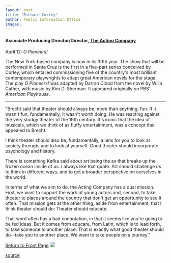 ```yaml
---
layout: post
title: "Richard Corley"
author: Public Information Office
images:
---
```


#### Associate Producing Director/Director, [The Acting Company][1]  
April 12: _O Pioneers!_

The New York-based company is now in its 30th year. The show that will be performed in Santa Cruz is the first in a five-part series conceived by Corley, which entailed commissioning five of the country's most brilliant contemporary playwrights to adapt great American novels for the stage. The play _O Pioneers!_ was adapted by Darrah Cloud from the novel by Willa Cather, with music by Kim D. Sherman. It appeared originally on PBS' _American Playhouse._

* * *

"Brecht said that theater should always be, more than anything, fun. If it wasn't fun, fundamentally, it wasn't worth doing. He was reacting against the very stodgy theater of the 19th century. It's ironic that the idea of musicals, which we think of as fluffy entertainment, was a concept that appealed to Brecht.  
  
I think theater should also be, fundamentally, a lens for you to look at society through, and to look at yourself. Good theater should incorporate psychology and history.   
  
There is something Kafka said about art being the ax that breaks up the frozen ocean inside of us. I always like that quote. Art should challenge us to think in different ways, and to get a broader perspective on ourselves in the world.   
  
In terms of what we aim to do, the Acting Company has a dual mission. First, we want to support the work of young actors and, second, to take theater to places around the country that don't get an opportunity to see it often. That mission gets at the other thing, aside from entertainment, that I think theater should do: Theater should educate.  
  
That word often has a bad connotation, in that it seems like you're going to be fed ideas. But it comes from educare, from Latin, which is to lead forth, to take someone to another place. That is exactly what good theater should do--take you to another place. We want to take people on a journey."  
  
  
[Return to Front Page][2] ![ ][3]

[1]: http://www.theactingcompany.org/home.htm
[2]: ../../index.html
[3]: ../../images/trans.gif

[source](http://www1.ucsc.edu/currents/00-01/09-18/theater5.html "Permalink to theater5")
